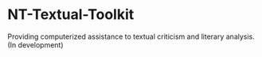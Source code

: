 # NT-Textual-Toolkit
Providing computerized assistance to textual criticism and literary analysis. (In development)
